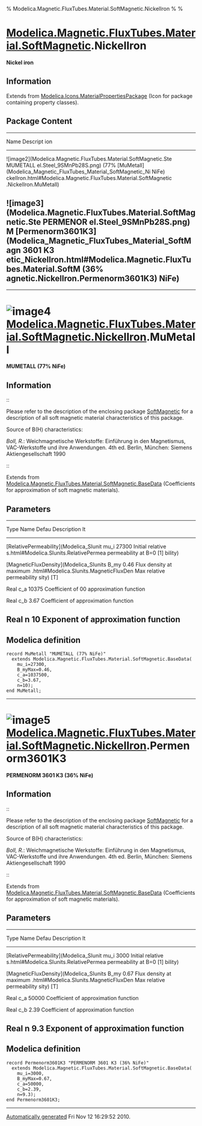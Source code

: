 % Modelica.Magnetic.FluxTubes.Material.SoftMagnetic.NickelIron
% 
% 

[Modelica.Magnetic.FluxTubes.Material.SoftMagnetic](Modelica_Magnetic_FluxTubes_Material_SoftMagnetic.html#Modelica.Magnetic.FluxTubes.Material.SoftMagnetic).NickelIron
========================================================================================================================================================================

**Nickel iron**

Information
-----------

Extends from
[Modelica.Icons.MaterialPropertiesPackage](Modelica_Icons_MaterialPropertiesPackage.html#Modelica.Icons.MaterialPropertiesPackage)
(Icon for package containing property classes).

Package Content
---------------

  ------------------------------------------------------------------------
  Name                                                            Descript
                                                                  ion
  --------------------------------------------------------------- --------
  ![image2](Modelica.Magnetic.FluxTubes.Material.SoftMagnetic.Ste MUMETALL
  el.Steel_9SMnPb28S.png)                                         (77%
  [MuMetall](Modelica_Magnetic_FluxTubes_Material_SoftMagnetic_Ni NiFe)
  ckelIron.html#Modelica.Magnetic.FluxTubes.Material.SoftMagnetic 
  .NickelIron.MuMetall)                                           

  ![image3](Modelica.Magnetic.FluxTubes.Material.SoftMagnetic.Ste PERMENOR
  el.Steel_9SMnPb28S.png)                                         M
  [Permenorm3601K3](Modelica_Magnetic_FluxTubes_Material_SoftMagn 3601 K3
  etic_NickelIron.html#Modelica.Magnetic.FluxTubes.Material.SoftM (36%
  agnetic.NickelIron.Permenorm3601K3)                             NiFe)
  ------------------------------------------------------------------------

* * * * *

![image4](Modelica.Magnetic.FluxTubes.Material.SoftMagnetic.NickelIron.MuMetallI.png) [Modelica.Magnetic.FluxTubes.Material.SoftMagnetic.NickelIron](Modelica_Magnetic_FluxTubes_Material_SoftMagnetic_NickelIron.html#Modelica.Magnetic.FluxTubes.Material.SoftMagnetic.NickelIron).MuMetall
=============================================================================================================================================================================================================================================================================================

**MUMETALL (77% NiFe)**

Information
-----------

::

Please refer to the description of the enclosing package
[SoftMagnetic](Modelica_Magnetic_FluxTubes_Material_SoftMagnetic.html#Modelica.Magnetic.FluxTubes.Material.SoftMagnetic)
for a description of all soft magnetic material characteristics of this
package.

Source of B(H) characteristics:

*Boll, R.*: Weichmagnetische Werkstoffe: Einführung in den Magnetismus,
VAC-Werkstoffe und ihre Anwendungen. 4th ed. Berlin, München: Siemens
Aktiengesellschaft 1990

::

Extends from
[Modelica.Magnetic.FluxTubes.Material.SoftMagnetic.BaseData](Modelica_Magnetic_FluxTubes_Material_SoftMagnetic.html#Modelica.Magnetic.FluxTubes.Material.SoftMagnetic.BaseData)
(Coefficients for approximation of soft magnetic materials).

Parameters
----------

  --------------------------------------------------------------------------
  Type                                   Name  Defau Description
                                               lt    
  -------------------------------------- ----- ----- -----------------------
  [RelativePermeability](Modelica_SIunit mu\_i 27300 Initial relative
  s.html#Modelica.SIunits.RelativePermea             permeability at B=0 [1]
  bility)                                            

  [MagneticFluxDensity](Modelica_SIunits B\_my 0.46  Flux density at maximum
  .html#Modelica.SIunits.MagneticFluxDen Max         relative permeability
  sity)                                              [T]

  Real                                   c\_a  10375 Coefficient of
                                               00    approximation function

  Real                                   c\_b  3.67  Coefficient of
                                                     approximation function

  Real                                   n     10    Exponent of
                                                     approximation function
  --------------------------------------------------------------------------

Modelica definition
-------------------

    record MuMetall "MUMETALL (77% NiFe)"
      extends Modelica.Magnetic.FluxTubes.Material.SoftMagnetic.BaseData(
        mu_i=27300,
        B_myMax=0.46,
        c_a=1037500,
        c_b=3.67,
        n=10);
    end MuMetall;

* * * * *

![image5](Modelica.Magnetic.FluxTubes.Material.SoftMagnetic.NickelIron.MuMetallI.png) [Modelica.Magnetic.FluxTubes.Material.SoftMagnetic.NickelIron](Modelica_Magnetic_FluxTubes_Material_SoftMagnetic_NickelIron.html#Modelica.Magnetic.FluxTubes.Material.SoftMagnetic.NickelIron).Permenorm3601K3
====================================================================================================================================================================================================================================================================================================

**PERMENORM 3601 K3 (36% NiFe)**

Information
-----------

::

Please refer to the description of the enclosing package
[SoftMagnetic](Modelica_Magnetic_FluxTubes_Material_SoftMagnetic.html#Modelica.Magnetic.FluxTubes.Material.SoftMagnetic)
for a description of all soft magnetic material characteristics of this
package.

Source of B(H) characteristics:

*Boll, R.*: Weichmagnetische Werkstoffe: Einführung in den Magnetismus,
VAC-Werkstoffe und ihre Anwendungen. 4th ed. Berlin, München: Siemens
Aktiengesellschaft 1990

::

Extends from
[Modelica.Magnetic.FluxTubes.Material.SoftMagnetic.BaseData](Modelica_Magnetic_FluxTubes_Material_SoftMagnetic.html#Modelica.Magnetic.FluxTubes.Material.SoftMagnetic.BaseData)
(Coefficients for approximation of soft magnetic materials).

Parameters
----------

  --------------------------------------------------------------------------
  Type                                   Name  Defau Description
                                               lt    
  -------------------------------------- ----- ----- -----------------------
  [RelativePermeability](Modelica_SIunit mu\_i 3000  Initial relative
  s.html#Modelica.SIunits.RelativePermea             permeability at B=0 [1]
  bility)                                            

  [MagneticFluxDensity](Modelica_SIunits B\_my 0.67  Flux density at maximum
  .html#Modelica.SIunits.MagneticFluxDen Max         relative permeability
  sity)                                              [T]

  Real                                   c\_a  50000 Coefficient of
                                                     approximation function

  Real                                   c\_b  2.39  Coefficient of
                                                     approximation function

  Real                                   n     9.3   Exponent of
                                                     approximation function
  --------------------------------------------------------------------------

Modelica definition
-------------------

    record Permenorm3601K3 "PERMENORM 3601 K3 (36% NiFe)"
      extends Modelica.Magnetic.FluxTubes.Material.SoftMagnetic.BaseData(
        mu_i=3000,
        B_myMax=0.67,
        c_a=50000,
        c_b=2.39,
        n=9.3);
    end Permenorm3601K3;

* * * * *

[Automatically generated](http://www.3ds.com/) Fri Nov 12 16:29:52 2010.
